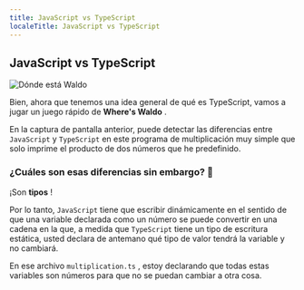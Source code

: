 ```yaml
---
title: JavaScript vs TypeScript
localeTitle: JavaScript vs TypeScript
---
```

## JavaScript vs TypeScript

![Dónde está Waldo](https://i.imgur.com/DznuAou.jpg)

Bien, ahora que tenemos una idea general de qué es TypeScript, vamos a jugar un juego rápido de **Where's Waldo** .

En la captura de pantalla anterior, puede detectar las diferencias entre `JavaScript` y `TypeScript` en este programa de multiplicación muy simple que solo imprime el producto de dos números que he predefinido.

### ¿Cuáles son esas diferencias sin embargo? 🤔️

¡Son **tipos** !

Por lo tanto, `JavaScript` tiene que escribir dinámicamente en el sentido de que una variable declarada como un número se puede convertir en una cadena en la que, a medida que `TypeScript` tiene un tipo de escritura estática, usted declara de antemano qué tipo de valor tendrá la variable y no cambiará.

En ese archivo `multiplication.ts` , estoy declarando que todas estas variables son números para que no se puedan cambiar a otra cosa.
